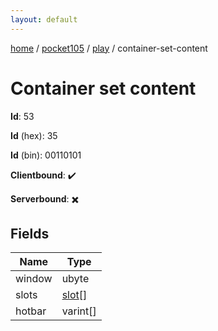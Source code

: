```yaml
---
layout: default
---
```


[home](/)  /  [pocket105](/protocol/pocket105)  /  [play](/protocol/pocket105/play)  /  container-set-content

# Container set content

**Id**: 53

**Id** (hex): 35

**Id** (bin): 00110101

**Clientbound**: ✔️

**Serverbound**: ✖️

## Fields

Name | Type
---|---
window | ubyte
slots | [slot](/protocol/pocket105/types/slot)[]
hotbar | varint[]

